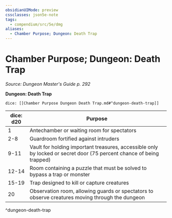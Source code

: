 ```yaml
---
obsidianUIMode: preview
cssclasses: json5e-note
tags:
  - compendium/src/5e/dmg
aliases:
  - Chamber Purpose; Dungeon: Death Trap
---
```

# Chamber Purpose; Dungeon: Death Trap
*Source: Dungeon Master's Guide p. 292* 

**Dungeon: Death Trap**

`dice: [[Chamber Purpose Dungeon Death Trap.md#^dungeon-death-trap]]`

| dice: d20 | Purpose |
|-----------|---------|
| 1 | Antechamber or waiting room for spectators |
| 2-8 | Guardroom fortified against intruders |
| 9-11 | Vault for holding important treasures, accessible only by locked or secret door (75 percent chance of being trapped) |
| 12-14 | Room containing a puzzle that must be solved to bypass a trap or monster |
| 15-19 | Trap designed to kill or capture creatures |
| 20 | Observation room, allowing guards or spectators to observe creatures moving through the dungeon |
^dungeon-death-trap
